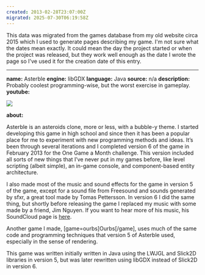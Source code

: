 ```yaml
---
created: 2013-02-28T23:07:00Z
migrated: 2025-07-30T06:19:58Z
---
```


This data was migrated from the games database from my old website circa 2015 which I used to generate pages describing my game. I'm not sure what the dates mean exactly. It could mean the day the project started or when the project was released, but they work well enough as the date I wrote the page so I've used it for the creation date of this entry.

---

**name:** Asterble
**engine:** libGDX
**language:** Java
**source:** n/a
**description:** Probably coolest programming-wise, but the worst exercise in gameplay.
**youtube:**

![](https://www.youtube.com/watch?v=HSGuHwqdV0k)

**about:**

Asterble is an asteroids clone, more or less, with a bubble-y theme. I started developing this game in high school and since then it has been a popular place for me to experiment with new programming methods and ideas. It’s been through several iterations and I completed version 6 of the game in February 2013 for the One Game a Month challenge. This version included all sorts of new things that I’ve never put in my games before, like level scripting (albeit simple), an in-game console, and component-based entity architecture.

I also made most of the music and sound effects for the game in version 5 of the game, except for a sound file from Freesound and sounds generated by sfxr, a great tool made by Tomas Pettersson. In version 6 I did the same thing, but shortly before releasing the game I replaced my music with some made by a friend, Jim Nguyen. If you want to hear more of his music, his SoundCloud page is [here](https://soundcloud.com/shatteredpointofview).

Another game I made, [game=ourbs]Ourbs[/game], uses much of the same code and programming techniques that version 5 of Asterble used, especially in the sense of rendering.

This game was written initially written in Java using the LWJGL and Slick2D libraries in version 5, but was later rewritten using libGDX instead of Slick2D in version 6.

